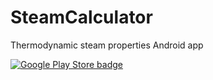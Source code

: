 # SteamCalculator
Thermodynamic steam properties Android app

[![Google Play Store badge](https://play.google.com/intl/en_us/badges/images/badge_new.png)](https://play.google.com/store/apps/details?id=ru.lextop.steamcalculator)
